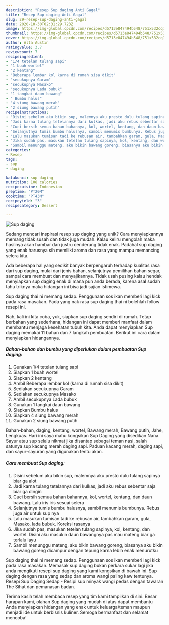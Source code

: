 ```yaml
---
description: "Resep Sup daging Anti Gagal"
title: "Resep Sup daging Anti Gagal"
slug: 29-resep-sup-daging-anti-gagal
date: 2020-10-30T02:31:29.723Z
image: https://img-global.cpcdn.com/recipes/d5713e847494b548/751x532cq70/sup-daging-foto-resep-utama.jpg
thumbnail: https://img-global.cpcdn.com/recipes/d5713e847494b548/751x532cq70/sup-daging-foto-resep-utama.jpg
cover: https://img-global.cpcdn.com/recipes/d5713e847494b548/751x532cq70/sup-daging-foto-resep-utama.jpg
author: Alta Austin
ratingvalue: 3.7
reviewcount: 7
recipeingredient:
- "1/4 tetelan tulang sapi"
- "1 buah wortel"
- "2 kentang"
- "Beberapa lembar kol karna di rumah sisa dikit"
- "secukupnya Garam"
- "secukupnya Masako"
- "secukupnya Lada bubuk"
- "1 tangkai daun bawang"
- " Bumbu halus"
- "4 siung bawang merah"
- "2 siung bawang putih"
recipeinstructions:
- "Disini sebelum aku bikin sup, malemnya aku presto dulu tulang sapinya biar ga alot"
- "Jadi karna tulang tetelannya dari kulkas, jadi aku rebus sebentar saja biar ga dingin"
- "Cuci bersih semua bahan bahannya, kol, wortel, kentang, dan daun bawang. Lalu iris iris sesuai selera"
- "Selanjutnya tumis bumbu halusnya, sambil menumis bumbunya. Rebus juga air untuk sup nya"
- "Lalu masukan tumisan tadi ke rebusan air, tambahkan garam, gula, Masako, lada bubuk. Koreksi rasanya"
- "Jika sudah pas, masukan tetelan tulang sapinya, kol, kentang, dan wortel. Disini aku masukin daun bawangnya pas mau mateng biar ga terlalu layu"
- "Sambil menunggu mateng, aku bikin bawang goreng, biasanya aku bikin bawang goreng dicampur dengan tepung karna lebih enak menurutku"
categories:
- Resep
tags:
- sup
- daging

katakunci: sup daging 
nutrition: 108 calories
recipecuisine: Indonesian
preptime: "PT20M"
cooktime: "PT43M"
recipeyield: "3"
recipecategory: Dessert

---
```



![Sup daging](https://img-global.cpcdn.com/recipes/d5713e847494b548/751x532cq70/sup-daging-foto-resep-utama.jpg)

Sedang mencari inspirasi resep sup daging yang unik? Cara menyiapkannya memang tidak susah dan tidak juga mudah. Kalau keliru mengolah maka hasilnya akan hambar dan justru cenderung tidak enak. Padahal sup daging yang enak harusnya sih memiliki aroma dan rasa yang mampu memancing selera kita.

Ada beberapa hal yang sedikit banyak berpengaruh terhadap kualitas rasa dari sup daging, mulai dari jenis bahan, selanjutnya pemilihan bahan segar, sampai cara membuat dan menyajikannya. Tidak usah pusing kalau hendak menyiapkan sup daging enak di mana pun anda berada, karena asal sudah tahu triknya maka hidangan ini bisa jadi sajian istimewa.

Sup daging thai ni memang sedap. Penggunaan sos ikan memberi lagi kick pada rasa masakan. Pada yang nak rasa sup daging thai ni bolehlah follow resepi ini.


Nah, kali ini kita coba, yuk, siapkan sup daging sendiri di rumah. Tetap berbahan yang sederhana, hidangan ini dapat memberi manfaat dalam membantu menjaga kesehatan tubuh kita. Anda dapat menyiapkan Sup daging memakai 11 bahan dan 7 langkah pembuatan. Berikut ini cara dalam menyiapkan hidangannya.

<!--inarticleads1-->

##### Bahan-bahan dan bumbu yang diperlukan dalam pembuatan Sup daging:

1. Gunakan 1/4 tetelan tulang sapi
1. Siapkan 1 buah wortel
1. Siapkan 2 kentang
1. Ambil Beberapa lembar kol (karna di rumah sisa dikit)
1. Sediakan secukupnya Garam
1. Sediakan secukupnya Masako
1. Ambil secukupnya Lada bubuk
1. Gunakan 1 tangkai daun bawang
1. Siapkan  Bumbu halus
1. Siapkan 4 siung bawang merah
1. Gunakan 2 siung bawang putih


Bahan-bahan, daging, kentang, wortel, Bawang merah, Bawang putih, Jahe, Lengkuas. Hari ini saya mahu kongsikan Sup Daging yang disedikan Nana. Sayur atau sup selalu nikmat jika disantap sebagai teman nasi, salah satunya sup kacang merah daging sapi. Paduan kacang merah, daging sapi, dan sayur-sayuran yang digunakan tentu akan. 

<!--inarticleads2-->

##### Cara membuat Sup daging:

1. Disini sebelum aku bikin sup, malemnya aku presto dulu tulang sapinya biar ga alot
1. Jadi karna tulang tetelannya dari kulkas, jadi aku rebus sebentar saja biar ga dingin
1. Cuci bersih semua bahan bahannya, kol, wortel, kentang, dan daun bawang. Lalu iris iris sesuai selera
1. Selanjutnya tumis bumbu halusnya, sambil menumis bumbunya. Rebus juga air untuk sup nya
1. Lalu masukan tumisan tadi ke rebusan air, tambahkan garam, gula, Masako, lada bubuk. Koreksi rasanya
1. Jika sudah pas, masukan tetelan tulang sapinya, kol, kentang, dan wortel. Disini aku masukin daun bawangnya pas mau mateng biar ga terlalu layu
1. Sambil menunggu mateng, aku bikin bawang goreng, biasanya aku bikin bawang goreng dicampur dengan tepung karna lebih enak menurutku


Sup daging thai ni memang sedap. Penggunaan sos ikan memberi lagi kick pada rasa masakan. Memasak sup daging bukan perkara sukar lagi jika anda mengikuti resepi sup daging yang kami kongsikan di bawah ini. Sup daging dengan rasa yang sedap dan aroma wangi paling kaw tentunya. Resepi Sup Daging Sedap - Resipi sup minyak wangi pedas dengan tawaran The Sihat dan pemanasan badan. 

Terima kasih telah membaca resep yang tim kami tampilkan di sini. Besar harapan kami, olahan Sup daging yang mudah di atas dapat membantu Anda menyiapkan hidangan yang enak untuk keluarga/teman maupun menjadi ide untuk berbisnis kuliner. Semoga bermanfaat dan selamat mencoba!
